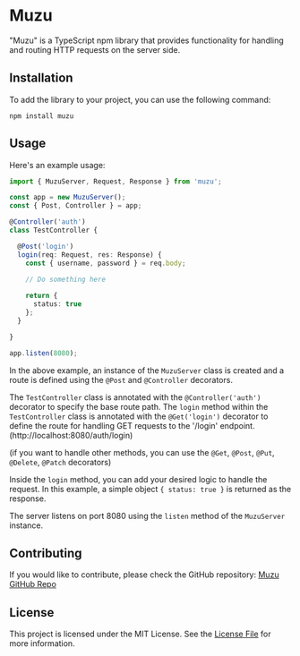 # Muzu

"Muzu" is a TypeScript npm library that provides functionality for handling and routing HTTP requests on the server side.

## Installation

To add the library to your project, you can use the following command:

```shell
npm install muzu
```

## Usage

Here's an example usage:

```typescript
import { MuzuServer, Request, Response } from 'muzu';

const app = new MuzuServer();
const { Post, Controller } = app;

@Controller('auth')
class TestController {

  @Post('login')
  login(req: Request, res: Response) {
    const { username, password } = req.body;
    
    // Do something here

    return {
      status: true
    };
  }

}

app.listen(8080);
```

In the above example, an instance of the `MuzuServer` class is created and a route is defined using the `@Post` and `@Controller` decorators. 

The `TestController` class is annotated with the `@Controller('auth')` decorator to specify the base route path. The `login` method within the `TestController` class is annotated with the `@Get('login')` decorator to define the route for handling GET requests to the '/login' endpoint. (http://localhost:8080/auth/login)


(if you want to handle other methods, you can use the `@Get`, `@Post`, `@Put`, `@Delete`, `@Patch` decorators)



Inside the `login` method, you can add your desired logic to handle the request. In this example, a simple object `{ status: true }` is returned as the response.

The server listens on port 8080 using the `listen` method of the `MuzuServer` instance.

## Contributing

If you would like to contribute, please check the GitHub repository: [Muzu GitHub Repo](https://github.com/yldrmzffr/muzu)

## License

This project is licensed under the MIT License. See the [License File](LICENSE) for more information.

